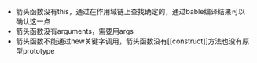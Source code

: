 - 箭头函数没有this，通过在作用域链上查找确定的，通过bable编译结果可以确认这一点
- 箭头函数没有arguments，需要用args
- 箭头函数不能通过new关键字调用，箭头函数没有[[construct]]方法也没有原型prototype